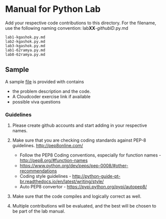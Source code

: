 # Manual for Python Lab

Add your respective code contributions to this directory. 
For the filename, use the following naming convention: lab**XX**-_githubID_.py.md

    lab1-kgashok.py.md
    lab2-kgashok.py.md
    lab3-kgashok.py.md
    lab1-62ramya.py.md
    lab8-62ramya.py.md

## Sample 
A sample [file](lab6-kgashok.py.md) is provided with contains 
  - the problem description and the code. 
  - A Cloudcoder exercise link if available
  - possible viva questions 
 

### Guidelines

1. Please create github accounts and start adding in your respective names. 
2. Make sure that you are checking coding standards against PEP-8 guidelines. http://pep8online.com/
    - Follow the PEP8 Coding conventions, especially for function names - http://pep8.org/#function-names
    - https://www.python.org/dev/peps/pep-0008/#other-recommendations
    - Coding style guidelines - http://python-guide-pt-br.readthedocs.io/en/latest/writing/style/
    - Auto PEP8 convertor - https://pypi.python.org/pypi/autopep8/

3. Make sure that the code compiles and logically correct as well. 
4. Multiple contributions will be evaluated, and the best will be chosen to be part of the lab manual. 
